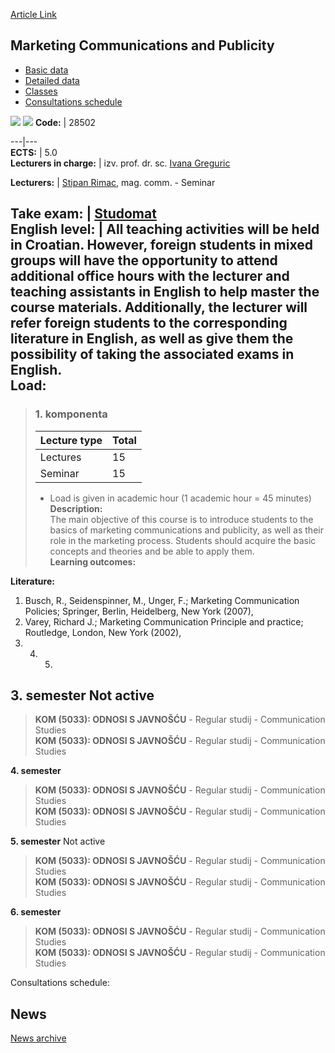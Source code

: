 [Article Link](https://www.fhs.hr/en/course/mcap)

## Marketing Communications and Publicity
  * [Basic data](https://www.fhs.hr/en/course/mcap#v1id-523801_399650_1_0 "Basic data")
  * [Detailed data](https://www.fhs.hr/en/course/mcap#v1id-523801_399650_1_1 "Detailed data")
  * [Classes](https://www.fhs.hr/en/course/mcap#v1id-523801_399650_1_2 "Classes")
  * [Consultations schedule](https://www.fhs.hr/en/course/mcap#v1id-523801_399650_1_3 "Consultations schedule")


[![](https://www.fhs.hr/img/flags/gif/hr.gif)](https://www.fhs.hr/predmet/mkp) [![](https://www.fhs.hr/img/flags/gif/gb.gif)](https://www.fhs.hr/en/course/mcap)
**Code:** |  28502  
  
---|---  
**ECTS:** |  5.0   
**Lecturers in charge:** |  izv. prof. dr. sc. [Ivana Greguric](https://www.fhs.hr/staff/ivana.greguric)   
  
**Lecturers:** |  [Stipan Rimac](https://www.fhs.hr/djelatnik/stipan.rimac), mag. comm. - Seminar  
  
**Take exam:** |  [Studomat](http://www.isvu.hr/studomat)  
**English level:** |  All teaching activities will be held in Croatian. However, foreign students in mixed groups will have the opportunity to attend additional office hours with the lecturer and teaching assistants in English to help master the course materials. Additionally, the lecturer will refer foreign students to the corresponding literature in English, as well as give them the possibility of taking the associated exams in English.   
**Load:**  
---  
> ### 1. komponenta
> | Lecture type | Total  
> ---|---  
> Lectures | 15  
> Seminar | 15  
> * Load is given in academic hour (1 academic hour = 45 minutes)   
**Description:**  
> The main objective of this course is to introduce students to the basics of marketing communications and publicity, as well as their role in the marketing process. Students should acquire the basic concepts and theories and be able to apply them.  
**Learning outcomes:**  

  
**Literature:**  
  1. Busch, R., Seidenspinner, M., Unger, F.; Marketing Communication Policies; Springer, Berlin, Heidelberg, New York (2007), 
  2. Varey, Richard J.; Marketing Communication Principle and practice; Routledge, London, New York (2002), 
  3.   4.   5. 
  
**3. semester** Not active  
---  
> **KOM (5033): ODNOSI S JAVNOŠĆU** - Regular studij - Communication Studies  
>  **KOM (5033): ODNOSI S JAVNOŠĆU** - Regular studij - Communication Studies  
>   
  
**4. semester**  
> **KOM (5033): ODNOSI S JAVNOŠĆU** - Regular studij - Communication Studies  
>  **KOM (5033): ODNOSI S JAVNOŠĆU** - Regular studij - Communication Studies  
>   
  
**5. semester** Not active  
> **KOM (5033): ODNOSI S JAVNOŠĆU** - Regular studij - Communication Studies  
>  **KOM (5033): ODNOSI S JAVNOŠĆU** - Regular studij - Communication Studies  
>   
  
**6. semester**  
> **KOM (5033): ODNOSI S JAVNOŠĆU** - Regular studij - Communication Studies  
>  **KOM (5033): ODNOSI S JAVNOŠĆU** - Regular studij - Communication Studies  
>   
Consultations schedule: 


## News
[News archive](https://www.fhs.hr/en/course/mcap?@=20pmk#news_80633 "News archive")
